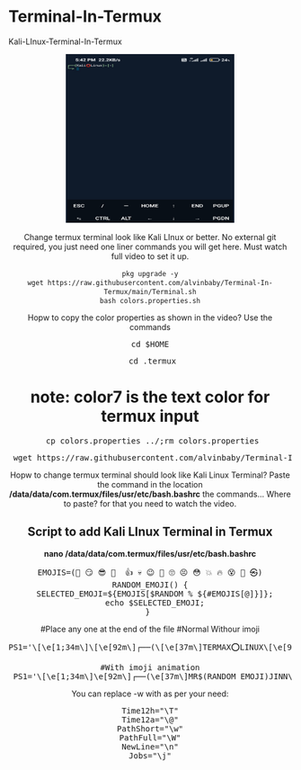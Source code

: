 # Terminal-In-Termux
Kali-LInux-Terminal-In-Termux
<div align="center">
  <img border-radius: 15px src="IMG_20220504_174235.jpg"width="300" height="300"/>
  <p align="center">
Change termux terminal look like Kali LInux or better. No external git required, you just need one liner commands you will get here. Must watch full video to set it up.

```
pkg upgrade -y
wget https://raw.githubusercontent.com/alvinbaby/Terminal-In-Termux/main/Terminal.sh
bash colors.properties.sh
```

Hopw to copy the color properties as shown in the video?
Use the commands
<pre> cd $HOME </pre>
<pre> cd .termux</pre>
# note: color7 is the text color for termux input
<pre> cp colors.properties ../;rm colors.properties</pre>
<pre> wget https://raw.githubusercontent.com/alvinbaby/Terminal-In-Termux/main/alvinbaby/colors.properties </pre>

Hopw to change termux terminal should look like Kali Linux Terminal?
Paste the command in the location <b>/data/data/com.termux/files/usr/etc/bash.bashrc</b> the commands... Where to paste? for that you need to watch the video.

<h2>Script to add Kali LInux Terminal in Termux</h2>
<b>nano /data/data/com.termux/files/usr/etc/bash.bashrc</b>
<pre>
EMOJIS=(🥱 😏 😎 👊  👍 💀️ 😉️ 🤔️ 🙄️ 😣️ 😳️ 💥 🔥 😵‍ 💫 ㉿)
RANDOM_EMOJI() {
  SELECTED_EMOJI=${EMOJIS[$RANDOM % ${#EMOJIS[@]}]};
  echo $SELECTED_EMOJI;
} </pre></pre>


#Place any one at the end of the file
#Normal Withour imoji
<pre>PS1='\[\e[1;34m\]\[\e[92m\]┌──(\[\e[37m\]TERMAX⭕LINUX\[\e[92m\])-\[\e[0m\]\[\e[92m\][\e[0m\]\[\e[37m\]\w\[\e[0m\]\[\e[92m\]]\[\e[0m\]\[\[\e[0m\]\n\[\e[92m\]└─≽ \[\e[0m\]'
</pre>

<pre>#With imoji animation
 PS1='\[\e[1;34m\]\e[92m\]┌──(\e[37m\]MR$(RANDOM_EMOJI)JINN\e[92m\])-\e[0m\]\e[92m\][\e[0m\]\e[37m\]~\e[0m\]\e[92m\]]\e[0m\]\e[0m\]\e[92m\]\n└─≽ '
</pre>

You can replace -w with as per your need:
<pre>Time12h="\T"
Time12a="\@"
PathShort="\w"
PathFull="\W"
NewLine="\n"
Jobs="\j"</pre>
